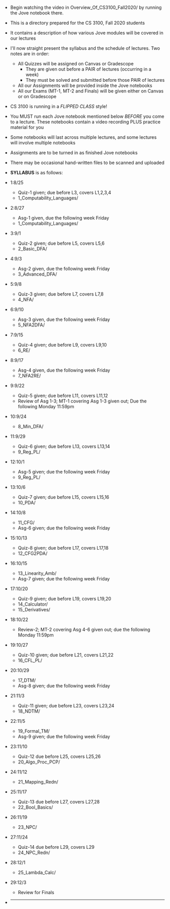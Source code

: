 
* Begin watching the video in Overview_Of_CS3100_Fall2020/
  by running the Jove notebook there.

* This is a directory prepared for the CS 3100, Fall 2020 students
* It contains a description of how various Jove modules will be
  covered in our lectures
* I'll now straight present the syllabus and the schedule of
  lectures. Two notes are in order:
  - All Quizzes will be assigned on Canvas or Gradescope 
    - They are given out before a PAIR of lectures (occurring in a week)
    - They must be solved and submitted before those PAIR of lectures
  - All our Assignments will be provided inside the Jove notebooks
  - All our Exams (MT-1, MT-2 and Finals) will be given either on Canvas
    or on Gradescope
* CS 3100 is running in a *FLIPPED CLASS* style!
* You MUST run each Jove notebook mentioned below *BEFORE* you come
  to a lecture. These notebooks contain a video recording PLUS practice
  material for you
* Some notebooks will last across multiple lectures, and some lectures
  will involve multiple notebooks
* Assignments are to be turned in as finished Jove notebooks
* There may be occasional hand-written files to be scanned and uploaded

* **SYLLABUS** is as follows:

* 1:8/25
  - Quiz-1 given; due before L3, covers L1,2,3,4
  - 1_Computability_Languages/ 
* 2:8/27
  - Asg-1 given, due the following week Friday
  - 1_Computability_Languages/
  
* 3:9/1
  - Quiz-2 given; due before L5, covers L5,6
  - 2_Basic_DFA/
* 4:9/3
  - Asg-2 given, due the following week Friday
  - 3_Advanced_DFA/ 

* 5:9/8
  - Quiz-3 given; due before L7, covers L7,8
  - 4_NFA/
* 6:9/10
  - Asg-3 given, due the following week Friday
  - 5_NFA2DFA/

* 7:9/15
  - Quiz-4 given; due before L9, covers L9,10
  - 6_RE/
* 8:9/17
  - Asg-4 given, due the following week Friday
  - 7_NFA2RE/

* 9:9/22
  - Quiz-5 given; due before L11, covers L11,12
  - Review of Asg 1-3; MT-1 covering Asg 1-3 given out; Due the following Monday 11:59pm
* 10:9/24
  - 8_Min_DFA/

* 11:9/29
  - Quiz-6 given; due before L13, covers L13,14
  - 9_Reg_PL/
* 12:10/1
  - Asg-5 given; due the following week Friday
  - 9_Reg_PL/

* 13:10/6
  - Quiz-7 given; due before L15, covers L15,16
  - 10_PDA/
* 14:10/8
  - 11_CFG/
  - Asg-6 given; due the following week Friday
  
* 15:10/13
  - Quiz-8 given; due before L17, covers L17,18
  - 12_CFG2PDA/
* 16:10/15
  - 13_Linearity_Amb/	
  - Asg-7 given; due the following week Friday 
  
* 17:10/20
  - Quiz-9 given; due before L19, covers L19,20
  - 14_Calculator/
  - 15_Derivatives/
* 18:10/22
  - Review-2; MT-2 covering Asg 4-6 given out; due the following Monday 11:59pm

* 19:10/27
  - Quiz-10 given; due before L21, covers L21,22
  - 16_CFL_PL/		
* 20:10/29
  - 17_DTM/
  - Asg-8 given; due the following week Friday
  
* 21:11/3
  - Quiz-11 given; due before L23, covers L23,24
  - 18_NDTM/
* 22:11/5
  - 19_Formal_TM/
  - Asg-9 given; due the following week Friday
  
* 23:11/10
  - Quiz-12 due before L25, covers L25,26
  - 20_Algo_Proc_PCP/
* 24:11/12
  - 21_Mapping_Redn/

* 25:11/17
  - Quiz-13 due before L27, covers L27,28
  - 22_Bool_Basics/

* 26:11/19
  - 23_NPC/
  
* 27:11/24
  - Quiz-14 due before L29, covers L29
  - 24_NPC_Redn/

* 28:12/1
  - 25_Lambda_Calc/
  
* 29:12/3
  - Review for Finals

* -------------------------------------------------------

